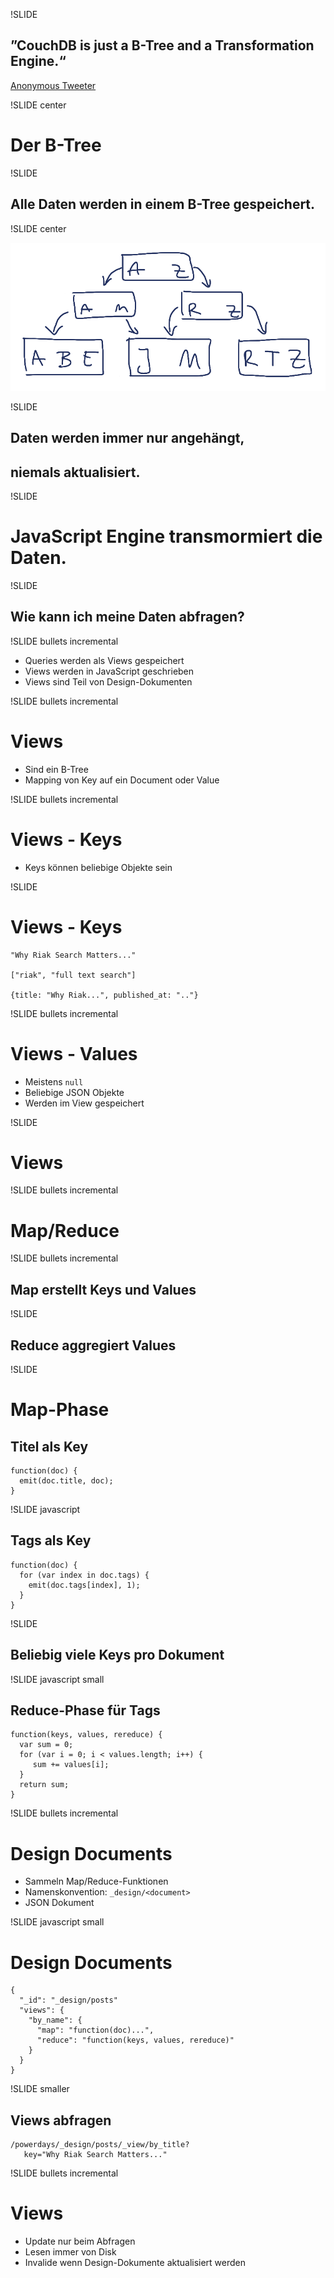 !SLIDE

## ”CouchDB is just a B-Tree and a Transformation Engine.“ ##

<p class="caption">
<a href="http://twitter.com/bitdiddle/status/19645939355">Anonymous Tweeter</a>
</p>

!SLIDE center

# Der B-Tree #


!SLIDE

## Alle Daten werden in einem B-Tree gespeichert. ##

!SLIDE center

![B-Tree](btree.png)

!SLIDE

## Daten werden immer nur angehängt, ##
## niemals aktualisiert. ##

!SLIDE

# JavaScript Engine transmormiert die Daten. #

!SLIDE

## Wie kann ich meine Daten abfragen? ##

!SLIDE bullets incremental

* Queries werden als Views gespeichert
* Views werden in JavaScript geschrieben
* Views sind Teil von Design-Dokumenten

!SLIDE bullets incremental

# Views #

* Sind ein B-Tree
* Mapping von Key auf ein Document oder Value

!SLIDE bullets incremental

# Views - Keys #

* Keys können beliebige Objekte sein

!SLIDE

# Views - Keys #

    "Why Riak Search Matters..."

    ["riak", "full text search"]

    {title: "Why Riak...", published_at: ".."}

!SLIDE bullets incremental

# Views - Values #

* Meistens `null`
* Beliebige JSON Objekte
* Werden im View gespeichert

!SLIDE

# Views #


!SLIDE bullets incremental

# Map/Reduce #

!SLIDE bullets incremental

## Map erstellt Keys und Values ##

!SLIDE

## Reduce aggregiert Values ##

!SLIDE 

# Map-Phase #

## Titel als Key ##

    function(doc) {
      emit(doc.title, doc);
    }

!SLIDE javascript

## Tags als Key ##

    function(doc) {
      for (var index in doc.tags) {
        emit(doc.tags[index], 1);
      }
    }

!SLIDE

## Beliebig viele Keys pro Dokument ##

!SLIDE javascript small

## Reduce-Phase für Tags ##

    function(keys, values, rereduce) {
      var sum = 0;
      for (var i = 0; i < values.length; i++) {
         sum += values[i];
      }
      return sum;
    }

!SLIDE bullets incremental

# Design Documents #

* Sammeln Map/Reduce-Funktionen
* Namenskonvention: `_design/<document>`
* JSON Dokument

!SLIDE javascript small

# Design Documents #

    {
      "_id": "_design/posts"
      "views": {
        "by_name": {
          "map": "function(doc)...",
          "reduce": "function(keys, values, rereduce)"
        }
      }
    }

!SLIDE smaller

## Views abfragen ##

    /powerdays/_design/posts/_view/by_title?
       key="Why Riak Search Matters..."

!SLIDE bullets incremental

# Views #

* Update nur beim Abfragen
* Lesen immer von Disk
* Invalide wenn Design-Dokumente aktualisiert werden
